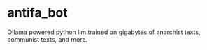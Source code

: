 # antifa_bot
Ollama powered python llm trained on gigabytes of anarchist texts, communist texts, and more. 
